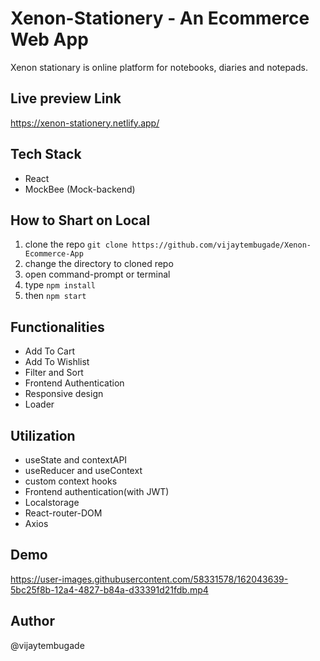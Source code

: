 # Xenon-Stationery - An Ecommerce Web App
Xenon stationary is online platform for notebooks, diaries and notepads.

## Live preview Link
https://xenon-stationery.netlify.app/

## Tech Stack
- React
- MockBee (Mock-backend)

## How to Shart on Local
1. clone the repo `git clone https://github.com/vijaytembugade/Xenon-Ecommerce-App`
2. change the directory to cloned repo
3. open command-prompt or terminal
4. type `npm install`
5. then `npm start`


## Functionalities 

- Add To Cart
- Add To Wishlist
- Filter and Sort
- Frontend Authentication
- Responsive design
- Loader

## Utilization
- useState and contextAPI
- useReducer and useContext
- custom context hooks
- Frontend authentication(with JWT)
- Localstorage 
- React-router-DOM
- Axios

## Demo


https://user-images.githubusercontent.com/58331578/162043639-5bc25f8b-12a4-4827-b84a-d33391d21fdb.mp4




## Author
@vijaytembugade

